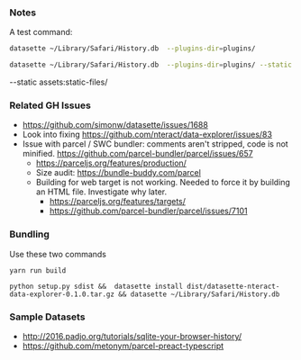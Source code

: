 ### Notes

A test command:

```bash
datasette ~/Library/Safari/History.db  --plugins-dir=plugins/
```

```bash
datasette ~/Library/Safari/History.db  --plugins-dir=plugins/ --static assets:dist/
```

--static assets:static-files/

### Related GH Issues

- <https://github.com/simonw/datasette/issues/1688>
- Look into fixing <https://github.com/nteract/data-explorer/issues/83>
- Issue with parcel / SWC bundler: comments aren't stripped, code is not minified. <https://github.com/parcel-bundler/parcel/issues/657>
  - <https://parceljs.org/features/production/>
  - Size audit: <https://bundle-buddy.com/parcel>
  - Building for web target is not working. Needed to force it by building an HTML file. Investigate why later.
    - <https://parceljs.org/features/targets/>
    - <https://github.com/parcel-bundler/parcel/issues/7101>

### Bundling

Use these two commands

```
yarn run build
```

```
python setup.py sdist &&  datasette install dist/datasette-nteract-data-explorer-0.1.0.tar.gz && datasette ~/Library/Safari/History.db
```

### Sample Datasets

- <http://2016.padjo.org/tutorials/sqlite-your-browser-history/>
- <https://github.com/metonym/parcel-preact-typescript>
